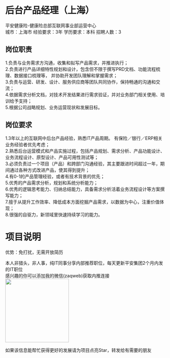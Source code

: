# 后台产品经理（上海）
平安健康险-健康险总部互联网事业部运营中心  
城市：上海市 经验要求：3年 学历要求：本科  招聘人数：3

## 岗位职责
1.负责与业务需求方沟通，收集和拟写产品需求，并推进执行；   
2.负责进行产品详细特性规划和设计，包含但不限于撰写PRD文档、功能流程梳理、数据接口梳理等， 并协助开发团队理解和掌握需求；   
3.负责与运营、研发、设计、服务供应商等团队共同协作，保持畅通的沟通和交流；   
4.依据需求分析文档，对技术开发结果进行需求验证，并对业务部门相关使用、培训给予支持；   
5.根据公司战略规划、业务运营现状和发展目标。

## 岗位要求
1.3年以上的互联网中后台产品经验，熟悉IT产品周期。 有保险／银行／ERP相关业务经验者优先考虑；   
2.熟悉后台运营模式和产品实施过程，包括产品规划、需求分析、产品功能设计、业务流程设计、原型设计、产品可用性测试等；   
3.必须负责过一个项目（产品）和跨部门沟通经验，其主要跟进时间超过一年，期间通过各种方式改进产品，使其得到提升；   
4.有0-1的产品管理经验，或者有技术背景的优先；   
5.优秀的产品需求分析，规划和系统分析能力；   
6.优秀的逻辑思考能力、归纳总结能力，具备需求分析活着业务流程设计等方案撰写能力；   
7.擅于从提升工作效率、降低成本方面挖掘产品需求，以数据为中心，注重价值体现；   
8.很强的自驱力，新领域里快速持续学习的能力。

# 项目说明

优势：免打扰，无需开放简历

本人非猎头，非人事，纯IT同事分享内部推荐职位，每天更新平安集团2个月内发的IT职位  
感兴趣的你可以添加我的微信(zaqweb)获取内推连接  
<img src="https://github.com/zaqweb/PA-IT-JOBS/blob/master/WechatICode.jpeg"  height="200" width="200">

如果该信息能帮忙获得更好的发展请为项目点亮Star，转发给有需要的朋友




